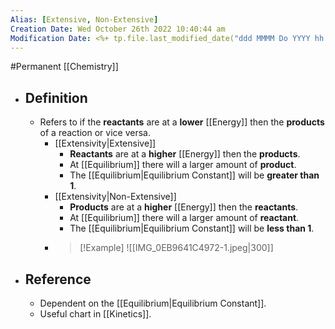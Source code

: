 ```yaml
---
Alias: [Extensive, Non-Extensive]
Creation Date: Wed October 26th 2022 10:40:44 am 
Modification Date: <%+ tp.file.last_modified_date("ddd MMMM Do YYYY hh:mm:ss a") %>
---
```

#Permanent [[Chemistry]]

- ## Definition
	- Refers to if the **reactants** are at a **lower** [[Energy]] then the **products** of a reaction or vice versa.
		- [[Extensivity|Extensive]]
			- **Reactants** are at a **higher** [[Energy]] then the **products**.
			- At [[Equilibrium]] there will a larger amount of **product**.
			- The [[Equilibrium|Equilibrium Constant]] will be **greater than 1**.
		- [[Extensivity|Non-Extensive]] 
			- **Products** are at a **higher** [[Energy]] then the **reactants**.
			- At [[Equilibrium]] there will a larger amount of **reactant**.
			- The [[Equilibrium|Equilibrium Constant]] will be **less than 1**.
		- > [!Example]
		  > ![[IMG_0EB9641C4972-1.jpeg|300]]
- ## Reference
	- Dependent on the [[Equilibrium|Equilibrium Constant]].
	- Useful chart in [[Kinetics]].